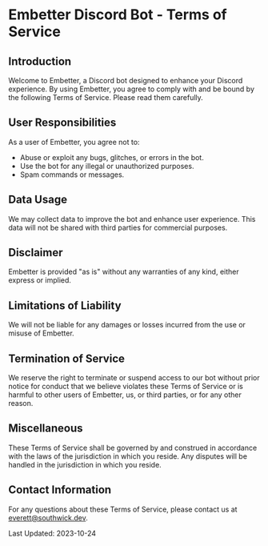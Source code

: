 # Embetter Discord Bot - Terms of Service

## Introduction
Welcome to Embetter, a Discord bot designed to enhance your Discord experience. By using Embetter, you agree to comply with and be bound by the following Terms of Service. Please read them carefully.

## User Responsibilities
As a user of Embetter, you agree not to:
- Abuse or exploit any bugs, glitches, or errors in the bot.
- Use the bot for any illegal or unauthorized purposes.
- Spam commands or messages.

## Data Usage
We may collect data to improve the bot and enhance user experience. This data will not be shared with third parties for commercial purposes.

## Disclaimer
Embetter is provided "as is" without any warranties of any kind, either express or implied.

## Limitations of Liability
We will not be liable for any damages or losses incurred from the use or misuse of Embetter.

## Termination of Service
We reserve the right to terminate or suspend access to our bot without prior notice for conduct that we believe violates these Terms of Service or is harmful to other users of Embetter, us, or third parties, or for any other reason.

## Miscellaneous
These Terms of Service shall be governed by and construed in accordance with the laws of the jurisdiction in which you reside. Any disputes will be handled in the jurisdiction in which you reside.

## Contact Information
For any questions about these Terms of Service, please contact us at everett@southwick.dev.

Last Updated: 2023-10-24